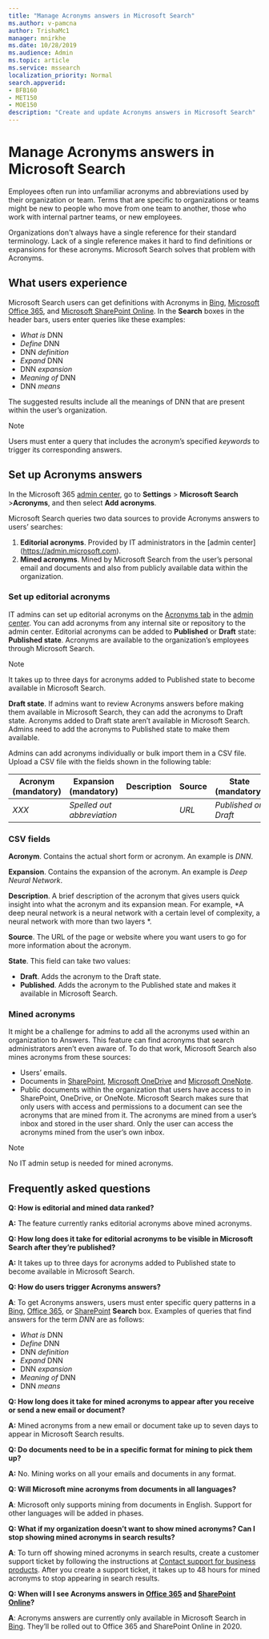 ```yaml
---
title: "Manage Acronyms answers in Microsoft Search"
ms.author: v-pamcna
author: TrishaMc1
manager: mnirkhe
ms.date: 10/28/2019
ms.audience: Admin
ms.topic: article
ms.service: mssearch
localization_priority: Normal
search.appverid:
- BFB160
- MET150
- MOE150
description: "Create and update Acronyms answers in Microsoft Search"
---
```

# Manage Acronyms answers in Microsoft Search

Employees often run into unfamiliar acronyms and abbreviations used by their organization or team. Terms that are specific to organizations or teams might be new to people who move from one team to another, those who work with internal partner teams, or new employees.

Organizations don't always have a single reference for their standard terminology. Lack of a single reference makes it hard to find definitions or expansions for these acronyms. Microsoft Search solves that problem with Acronyms.

## What users experience
Microsoft Search users can get definitions with Acronyms in [Bing](https://Bing.com), [Microsoft Office 365](https://Office.com), and [Microsoft SharePoint Online](https://products.office.com/sharepoint/collaboration). In the **Search** boxes in the header bars, users enter queries like these examples:

- *What is* DNN
- *Define* DNN
- DNN *definition*
- *Expand* DNN
- DNN *expansion*
- *Meaning of* DNN
- DNN *means*

The suggested results include all the meanings of DNN that are present within the user’s organization.

> [!NOTE]
> Users must enter a query that includes the acronym’s specified *keywords* to trigger its corresponding answers.  

## Set up Acronyms answers
In the Microsoft 365 [admin center](https://admin.microsoft.com), go to **Settings** > **Microsoft Search** >**Acronyms**, and then select **Add acronyms**. 

Microsoft Search queries two data sources to provide Acronyms answers to users’ searches:

1.	**Editorial acronyms**. Provided by IT administrators in the [admin center] (https://admin.microsoft.com).
2.	**Mined acronyms**. Mined by Microsoft Search from the user’s personal email and documents and also from publicly available data within the organization.

### Set up editorial acronyms
IT admins can set up editorial acronyms on the [Acronyms tab](https://admin.microsoft.com/Adminportal/Home#/MicrosoftSearch) in the [admin center]( https://admin.microsoft.com). You can add acronyms from any internal site or repository to the admin center. Editorial acronyms can be added to **Published** or **Draft** state:
**Published state**. Acronyms are available to the organization’s employees through Microsoft Search.

> [!NOTE]
> It takes up  to three days for acronyms added to Published state to become available in Microsoft Search.

**Draft state**. If admins want to review Acronyms answers before making them available in Microsoft Search, they can add the acronyms to Draft state. Acronyms added to Draft state aren’t available in Microsoft Search. Admins need to add the acronyms to Published state to make them available.

Admins can add acronyms individually or bulk import them in a CSV file. Upload a CSV file with the fields shown in the following table:

| Acronym (mandatory) | Expansion (mandatory) | Description  | Source | State (mandatory) |
| --------- | --------- | ---------- | --------- |--------- |
| *XXX* | *Spelled out abbreviation* |  | *URL* | *Published or Draft* |

### CSV fields
**Acronym**. Contains the actual short form or acronym. An example is *DNN*.

**Expansion**. Contains the expansion of the acronym. An example is *Deep Neural Network*.

**Description**. A brief description of the acronym that gives users quick insight into what the acronym and its expansion mean. For example, *A deep neural network is a neural network with a certain level of complexity, a neural network with more than two layers *.

**Source**. The URL of the page or website where you want users to go for more information about the acronym.

**State**. This field can take two values:

- **Draft**. Adds  the acronym to the Draft state.
- **Published**. Adds the acronym to the Published state and makes it available in Microsoft Search.

### Mined acronyms
It might be a challenge for admins to add all the acronyms used within an organization to Answers. This feature can find acronyms that search administrators aren’t even aware of. To do that work, Microsoft Search also mines acronyms from these sources:

- Users’ emails.
- Documents in [SharePoint](https://products.office.com/sharepoint/collaboration), [Microsoft OneDrive]( https://onedrive.live.com/about/) and [Microsoft OneNote](http://www.onenote.com/).
- Public documents within the organization that users have access to in SharePoint, OneDrive, or OneNote.
Microsoft Search makes sure that only users with access and permissions to a document can see the acronyms that are mined from it. The acronyms are mined from a user’s inbox and stored in the user shard. Only the user can access the acronyms mined from the user’s own inbox.

> [!NOTE]
> No IT admin setup is needed for mined acronyms.

## Frequently asked questions
**Q: How is editorial and mined data ranked?**

**A:** The feature currently ranks editorial acronyms above mined acronyms.

**Q: How long does it take for editorial acronyms to be visible in Microsoft Search after they’re published?**

**A:**  It takes up  to three days for acronyms added to Published state to become available in Microsoft Search. 

**Q: How do users trigger Acronyms answers?**

**A**: To get Acronyms answers, users must enter specific query patterns in a [Bing](https://bing.com), [Office 365](https://Office.com), or [SharePoint](https://products.office.com/sharepoint/collaboration) **Search** box. Examples of queries that find answers for the term *DNN* are as follows:

- *What is* DNN
- *Define* DNN
- DNN *definition*
- *Expand* DNN
- DNN *expansion*
- *Meaning of* DNN
- DNN *means*

**Q: How long does it take for mined acronyms to appear after you receive or send a new email or document?**

**A:** Mined acronyms from a new email or document take up to seven days to appear in Microsoft Search results.

**Q: Do documents need to be in a specific format for mining to pick them up?**

**A:** No. Mining works on all your emails and documents in any format.

**Q: Will Microsoft mine acronyms from documents in all languages?**

**A**: Microsoft only supports mining from documents in English. Support for other languages will be added in phases.

**Q: What if my organization doesn’t want to show mined acronyms? Can I stop showing mined acronyms in search results?**

**A**: To turn off showing mined acronyms in search results, create a customer support ticket by following the instructions at [Contact support for business products](https://docs.microsoft.com/office365/admin/contact-support-for-business-products?redirectSourcePath=%252fen-us%252farticle%252fContact-Office-365-for-business-support-32a17ca7-6fa0-4870-8a8d-e25ba4ccfd4b&view=o365-worldwide&tabs=online#BKMK_call_support).
After you create a support ticket, it takes up to 48 hours for mined acronyms to stop appearing in search results. 

**Q: When will I see Acronyms answers in [Office 365](https://Office.com) and [SharePoint Online](https://products.office.com/sharepoint/collaboration)?**

**A**: Acronyms answers are currently only available in Microsoft Search in [Bing](https://bing.com). They’ll be rolled out to Office 365 and SharePoint Online in 2020.
